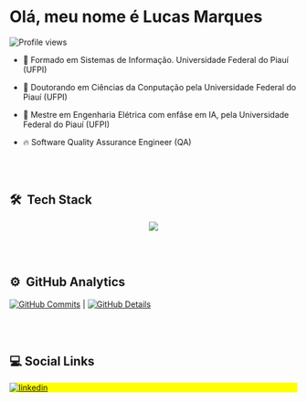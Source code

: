 <h1 align="left">Olá, meu nome é Lucas Marques</h1>



<p align="left"> <img src="https://komarev.com/ghpvc/?username=Lucasm12&color=yellow" alt="Profile views" /> </p>

- 🔭 Formado em Sistemas de Informação. Universidade Federal do Piauí (UFPI)

- 🧠 Doutorando em Ciências da Conputação pela Universidade Federal do Piauí (UFPI)

- 🧠 Mestre em Engenharia Elétrica com enfâse em IA, pela Universidade Federal do Piauí (UFPI)

- 🔥 Software Quality Assurance Engineer (QA)


<br><br>

## 🛠 &nbsp;Tech Stack

<div align="center" >
<a href="https://skillicons.dev"   >
  <img src="https://skillicons.dev/icons?i=javascript,css,html,python,git,vscode,nodejs,figma,github,linux,postman,vercel,vscode,postman,mysql,gitlab,postgres,githubactions" />
</a>
  <br />

  </div>

<br><br>

## ⚙️ &nbsp;GitHub Analytics

[![GitHub Commits](http://github-profile-summary-cards.vercel.app/api/cards/productive-time?username=Lucasm12&theme=dracula&utcOffset=-3)](https://github.com/vn7n24fzkq/github-profile-summary-cards) | [![GitHub Details](http://github-profile-summary-cards.vercel.app/api/cards/profile-details?username=Lucasm12&theme=dracula)](https://github.com/vn7n24fzkq/github-profile-summary-cards) 

<br><br>

## :computer: Social Links

<p align="left" style="background:yellow">
<a href="https://www.linkedin.com/in/lucas-marques1204/" target="_blank">
  <img align="center" src="https://img.shields.io/badge/LinkedIn-0077B5?style=for-the-badge&logo=linkedin&logoColor=white" alt="linkedin"/>
</a>
</p>
